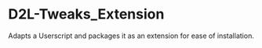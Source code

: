 # D2L-Tweaks_Extension
Adapts a Userscript and packages it as an extension for ease of installation.
